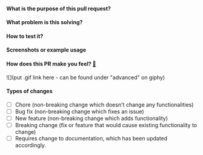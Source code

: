 #### What is the purpose of this pull request?

<!--- Describe your changes in detail. -->

#### What problem is this solving?

<!--- What is the motivation and context for this change? -->

#### How to test it?

<!--- Don't forget to add a link to a Workspace where this branch is linked -->

#### Screenshots or example usage

<!--- Add some images or gifs to showcase changes in behaviour or layout. Example: before and after images -->

#### How does this PR make you feel? [:link:](http://giphy.com/)

<!-- Go to http://giphy.com/ and pick a gif that represents how this PR makes you feel -->

![](put .gif link here - can be found under "advanced" on giphy)

#### Types of changes

- [ ] Chore (non-breaking change which doesn't change any functionalities)
- [ ] Bug fix (non-breaking change which fixes an issue)
- [ ] New feature (non-breaking change which adds functionality)
- [ ] Breaking change (fix or feature that would cause existing functionality to change)
- [ ] Requires change to documentation, which has been updated accordingly.
